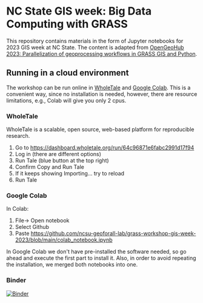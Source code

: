 # NC State GIS week: Big Data Computing with GRASS

This repository contains materials in the form of Jupyter notebooks for 2023 GIS week at NC State.
The content is adapted from [OpenGeoHub 2023: Parallelization of geoprocessing workflows in GRASS GIS and Python](https://github.com/ncsu-geoforall-lab/opengeohub-2023).

## Running in a cloud environment
The workshop can be run online in [WholeTale](https://wholetale.org/) and [Google Colab](https://colab.google/). This is a convenient way, since no installation is needed, however, there are resource limitations, e.g., Colab will give you only 2 cpus.

### WholeTale
WholeTale is a scalable, open source, web-based platform for reproducible research.

1. Go to https://dashboard.wholetale.org/run/64c96871e6fabc2991d17f94
2. Log in (there are different options)
3. Run Tale (blue button at the top right)
4. Confirm Copy and Run Tale
5. If it keeps showing Importing... try to reload
6. Run Tale

### Google Colab

In Colab:
1. File-> Open notebook
2. Select Github
3. Paste https://github.com/ncsu-geoforall-lab/grass-workshop-gis-week-2023/blob/main/colab_notebook.ipynb

In Google Colab we don't have pre-installed the software needed, so go ahead and execute the first part to install it. Also, in order to avoid repeating the installation, we merged both notebooks into one.

### Binder
[![Binder](https://mybinder.org/badge_logo.svg)](https://mybinder.org/v2/gh/ncsu-geoforall-lab/grass-workshop-gis-week-2023/HEAD)

